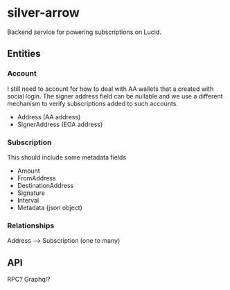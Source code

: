 # silver-arrow

Backend service for powering subscriptions on Lucid.

## Entities

### Account

I still need to account for how to deal with AA wallets that a created with social login.
The signer address field can be nullable and we use a different mechanism to verify subscriptions added to such accounts.

* Address (AA address)
* SignerAddress (EOA address)

### Subscription

This should include some metadata fields

* Amount
* FromAddress
* DestinationAddress
* Signature
* Interval
* Metadata (json object)

### Relationships

Address --> Subscription (one to many)

## API

RPC?
Graphql?
